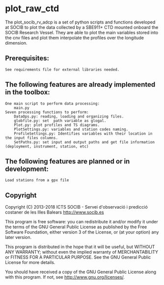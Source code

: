# plot_raw_ctd
The plot_socib_rv_adcp is a set of python scripts and functions developed at SOCIB to plot the data collected by a SBE911+ CTD mounted onboard the SOCIB Research Vessel. They are able to plot the main variables stored into the cnv files and plot them interpolate the profiles over the longitude dimension.

## Prerequisites:

    See requirements file for external libraries needed.
   
## The following features are already implemented in the toolbox:

    One main script to perform data processing:
        main.py
    Seven processing functions to perform:
        DataOps.py: reading, loading and organizing files.
        globfile.py: set  path variable as glogal.
        Plot.py: plot profiles and TS diagrams.
        PlotSettings.py: variables and station codes naming.
        ProfileSettings.py: Identifies variables with their location in the input files columns.
        SetPaths.py: set input and output paths and get file information (deployment, instrument, station, etc)
        

## The following features are planned or in development:

    Load stations from a gpx file

## Copyright

Copyright (C) 2013-2018 ICTS SOCIB - Servei d'observació i predicció costaner de les Illes Balears http://www.socib.es

This program is free software: you can redistribute it and/or modify it under the terms of the GNU General Public License as published by the Free Software Foundation, either version 3 of the License, or (at your option) any later version.

This program is distributed in the hope that it will be useful, but WITHOUT ANY WARRANTY; without even the implied warranty of MERCHANTABILITY or FITNESS FOR A PARTICULAR PURPOSE. See the GNU General Public License for more details.

You should have received a copy of the GNU General Public License along with this program. If not, see http://www.gnu.org/licenses/.
